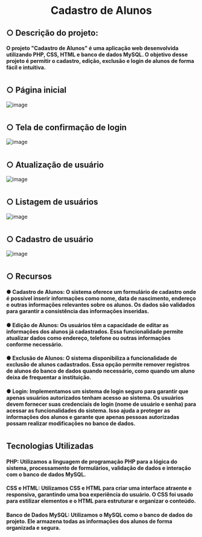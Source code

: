 <h1 align="center"> Cadastro de Alunos </h1>  

## ○ Descrição do projeto:
#### O projeto "Cadastro de Alunos" é uma aplicação web desenvolvida utilizando PHP, CSS, HTML e banco de dados MySQL. O objetivo desse projeto é permitir o cadastro, edição, exclusão e login de alunos de forma fácil e intuitiva.
#
## ○ Página inicial
![image](https://github.com/diegosilvaas/CadastroAlunos/assets/122392637/34e64873-06a1-4dad-8d07-11040cd8b306)
#
## ○ Tela de confirmação de login
![image](https://github.com/diegosilvaas/CadastroAlunos/assets/122392637/1f7f1c78-5cd0-4e8b-89d2-a0748df95280)
#
## ○ Atualização de usuário
![image](https://github.com/diegosilvaas/CadastroAlunos/assets/122392637/8d1b4f36-9302-4434-8206-c1bc8e13b678)
#
## ○ Listagem de usuários
![image](https://github.com/diegosilvaas/CadastroAlunos/assets/122392637/b0afb68a-2902-4c8b-8e52-c743e93dc59d)
#
## ○ Cadastro de usuário
![image](https://github.com/diegosilvaas/CadastroAlunos/assets/122392637/33c84c78-ab7b-4ec0-b31f-fba0f0fb5fb8)
#
## ○ Recursos
#### ● Cadastro de Alunos: O sistema oferece um formulário de cadastro onde é possível inserir informações como nome, data de nascimento, endereço e outras informações relevantes sobre os alunos. Os dados são validados para garantir a consistência das informações inseridas.

#### ● Edição de Alunos: Os usuários têm a capacidade de editar as informações dos alunos já cadastrados. Essa funcionalidade permite atualizar dados como endereço, telefone ou outras informações conforme necessário.

#### ● Exclusão de Alunos: O sistema disponibiliza a funcionalidade de exclusão de alunos cadastrados. Essa opção permite remover registros de alunos do banco de dados quando necessário, como quando um aluno deixa de frequentar a instituição.

#### ● Login: Implementamos um sistema de login seguro para garantir que apenas usuários autorizados tenham acesso ao sistema. Os usuários devem fornecer suas credenciais de login (nome de usuário e senha) para acessar as funcionalidades do sistema. Isso ajuda a proteger as informações dos alunos e garante que apenas pessoas autorizadas possam realizar modificações no banco de dados.
# 
## Tecnologias Utilizadas
#### PHP: Utilizamos a linguagem de programação PHP para a lógica do sistema, processamento de formulários, validação de dados e interação com o banco de dados MySQL.

#### CSS e HTML: Utilizamos CSS e HTML para criar uma interface atraente e responsiva, garantindo uma boa experiência do usuário. O CSS foi usado para estilizar elementos e o HTML para estruturar e organizar o conteúdo.

#### Banco de Dados MySQL: Utilizamos o MySQL como o banco de dados do projeto. Ele armazena todas as informações dos alunos de forma organizada e segura.

